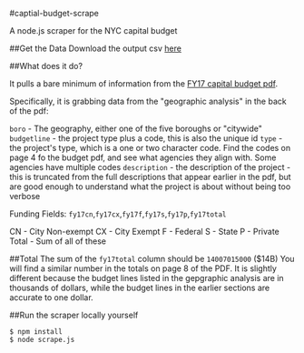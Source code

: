 #captial-budget-scrape

A node.js scraper for the NYC capital budget

##Get the Data
Download the output csv [here](https://github.com/chriswhong/capital-budget-scrape/blob/master/data/fy17capitalbudget.csv)

##What does it do?

It pulls a bare minimum of information from the [FY17 capital budget pdf](http://www1.nyc.gov/assets/omb/downloads/pdf/cb6-16.pdf).

Specifically, it is grabbing data from the "geographic analysis" in the back of the pdf:

`boro` - The geography, either one of the five boroughs or "citywide"
`budgetline` - the project type plus a code, this is also the unique id
`type` - the project's type, which is a one or two character code.  Find the codes on page 4 fo the budget pdf, and see what agencies they align with.  Some agencies have multiple codes
`description` - the description of the project - this is truncated from the full descriptions that appear earlier in the pdf, but are good enough to understand what the project is about without being too verbose

Funding Fields: `fy17cn`,`fy17cx`,`fy17f`,`fy17s`,`fy17p`,`fy17total`

CN - City Non-exempt
CX - City Exempt
F - Federal
S - State
P - Private
Total - Sum of all of these

##Total 
The sum of the `fy17total` column should be `14007015000` ($14B)
You will find a similar number in the totals on page 8 of the PDF.  It is slightly different because the budget lines listed in the gepgraphic analysis are in thousands of dollars, while the budget lines in the earlier sections are accurate to one dollar.  

##Run the scraper locally yourself

```
$ npm install
$ node scrape.js

```
